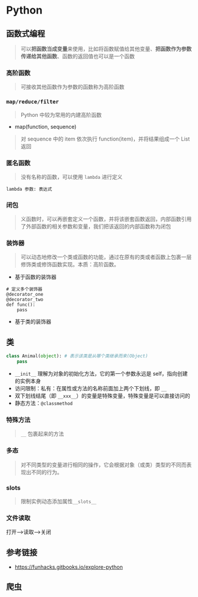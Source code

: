 # Python
## 函数式编程
> 可以**把函数当成变量**来使用，比如将函数赋值给其他变量、**把函数作为参数传递给其他函数**、函数的返回值也可以是一个函数
### 高阶函数
> 可接收其他函数作为参数的函数称为高阶函数
### `map/reduce/filter`
>  Python 中较为常用的内建高阶函数
- map(function, sequence)
> 对 sequence 中的 item 依次执行 function(item)，并将结果组成一个 List 返回

### 匿名函数
> 没有名称的函数，可以使用 `lambda` 进行定义
```text
lambda 参数: 表达式
```
### 闭包
> 义函数时，可以再嵌套定义一个函数，并将该嵌套函数返回，内部函数引用了外部函数的相关参数和变量，我们把该返回的内部函数称为闭包

### 装饰器
> 可以动态地修改一个类或函数的功能，通过在原有的类或者函数上包裹一层修饰类或修饰函数实现。本质：高阶函数。
- 基于函数的装饰器
```text
# 定义多个装饰器
@decorator_one
@decorator_two
def func():
    pass
```
- 基于类的装饰器
## 类
```python  
class Animal(object): # 表示该类是从哪个类继承而来(Object)
    pass
```
- `__init__` 理解为对象的初始化方法，它的第一个参数永远是 self，指向创建的实例本身
- 访问限制：私有：在属性或方法的名称前面加上两个下划线，即 `__`
- 双下划线结尾（即 `__xxx__`）的变量是特殊变量，特殊变量是可以直接访问的
- 静态方法：`@classmethod`
### 特殊方法
>  `__` 包裹起来的方法
### 多态
> 对不同类型的变量进行相同的操作，它会根据对象（或类）类型的不同而表现出不同的行为。
### slots
> 限制实例动态添加属性`__slots__ `
### 文件读取
打开-->读取-->关闭
## 参考链接
- https://funhacks.gitbooks.io/explore-python
## 爬虫

